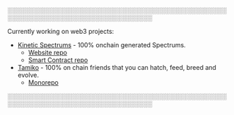 ░░░░░░░░░░░░░░░░░░░░░░░░░░░░░░░░░░░░░░░░░░░░░░░░░░░░░░░░░░░░░░░░░░░░░░░░░░░░░░░░░░░

Currently working on web3 projects:
* [Kinetic Spectrums](https://kineticspectru.ms) - 100% onchain generated Spectrums.
  * [Website repo](https://github.com/untitled-family/spectrum-website)
  * [Smart Contract repo](https://github.com/untitled-family/spectrum-contract)
* [Tamiko](https://twitter.com/hellotamiko) - 100% on chain friends that you can hatch, feed, breed and evolve. 
  * [Monorepo](https://github.com/untitled-family/tamiko-monorepo)

░░░░░░░░░░░░░░░░░░░░░░░░░░░░░░░░░░░░░░░░░░░░░░░░░░░░░░░░░░░░░░░░░░░░░░░░░░░░░░░░░░░
